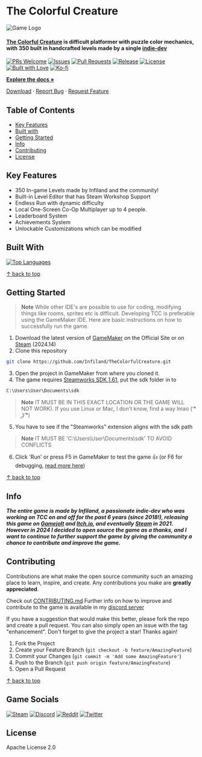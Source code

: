 # The Colorful Creature

![Game Logo](https://github.com/Sabeer-Junaid/TheColorfulCreature/assets/59570904/19ce2bb9-2dc6-420e-81e4-955dcda06642)

#### [The Colorful Creature](https://store.steampowered.com/app/1651680/The_Colorful_Creature/) is difficult platformer with puzzle color mechanics, with 350 built in handcrafted levels made by a single [indie-dev](https://www.youtube.com/@Infiland)

[![PRs Welcome](https://img.shields.io/badge/PRs-welcome-brightgreen.svg?style=for-the-badge)](http://makeapullrequest.com)
[![Issues](https://img.shields.io/github/issues/Infiland/TheColorfulCreature?style=for-the-badge)](https://github.com/Infiland/TheColorfulCreature)
[![Pull Requests](https://img.shields.io/github/issues-pr/Infiland/TheColorfulCreature?style=for-the-badge)](https://github.com/Infiland/TheColorfulCreature)
[![Release](https://img.shields.io/github/release/Infiland/TheColorfulCreature.svg?style=for-the-badge)](https://github.com/Infiland/TheColorfulCreature)
[![License](https://img.shields.io/github/license/Infiland/TheColorfulCreature?style=for-the-badge)](https://github.com/Infiland/TheColorfulCreature)
[![Built with Love](https://img.shields.io/badge/Built%20with%20❤️-Infiland-blue.svg?style=for-the-badge)](https://github.com/Infiland/TheColorfulCreature)
[![Ko-fi](https://img.shields.io/badge/Ko--fi-F16061?style=for-the-badge&logo=ko-fi&logoColor=white)](https://ko-fi.com/infiland)

[**Explore the docs »**](https://github.com/Infiland/TheColorfulCreature)

[Download](https://store.steampowered.com/app/1651680/The_Colorful_Creature/) · [Report Bug](https://github.com/Infiland/TheColorfulCreature/issues/new/choose) · [Request Feature](https://github.com/Infiland/TheColorfulCreature/issues/new/choose)

## Table of Contents

- [Key Features](#key-features)
- [Built with](#built-with)
- [Getting Started](#getting-started)
- [Info](#info)
- [Contributing](#contributing)
- [License](#license)

## Key Features

- 350 In-game Levels made by Infiland and the community!
- Built-in Level Editor that has Steam Workshop Support
- Endless Run with dynamic difficulty
- Local One-Screen Co-Op Multiplayer up to 4 people.
- Leaderboard System
- Achievements System
- Unlockable Customizations which can be modified

## Built With

[![Top Languages](https://github-readme-stats.vercel.app/api/top-langs/?username=Infiland&repo=TheColorfulCreature&layout=compact&theme=default)](https://github.com/Infiland/TheColorfulCreature)

[↑ back to top](#the-colorful-creature)

## Getting Started

> **Note**
> While other IDE's are possible to use for coding, modifying things like rooms, sprites etc is difficult. Developing TCC is preferable using the GameMaker IDE. Here are basic instructions on how to successfully run the game.

1. Download the latest version of [GameMaker](https://gamemaker.io/en/download) on the Official Site or on [Steam](https://store.steampowered.com/app/1670460/GameMaker/) (2024.14)
2. Clone this repository

```sh
git clone https://github.com/Infiland/TheColorfulCreature.git
```

3. Open the project in GameMaker from where you cloned it.
4. The game requires [Steamworks SDK 1.61](https://partner.steamgames.com/?goto=%2Fdownloads%2Flist), put the sdk folder in to

```bash
C:\Users\User\Documents\sdk
```

> **Note**
> IT MUST BE IN THIS EXACT LOCATION OR THE GAME WILL NOT WORK). If you use Linux or Mac, I don't know, find a way lmao ( ͡° ͜ʖ ͡°)

5. You have to see if the "Steamworks" extension aligns with the sdk path
> **Note**
> IT MUST BE 'C:\Users\User\Documents\sdk' TO AVOID CONFLICTS 

6. Click 'Run' or press F5 in GameMaker to test the game 👍 (or F6 for debugging, [read more here](https://gamemaker.io/en/tutorials/debugger))

[↑ back to top](#the-colorful-creature)

## Info

**_The entire game is made by Infiland, a passionate indie-dev who was working on TCC on and off for the past 6 years (since 2018!), releasing this game on [Gamejolt](https://gamejolt.com/games/TCC/369194) and [Itch.io](https://infiland.itch.io/the-colorful-creature), and eventually [Steam](https://store.steampowered.com/app/1651680/The_Colorful_Creature/) in 2021. However in 2024 I decided to open source the game as a thanks, and I want to continue to further support the game by giving the community a chance to contribute and improve the game._**

## Contributing

Contributions are what make the open source community such an amazing place to learn, inspire, and create. Any contributions you make are **greatly appreciated**.

Check out [CONTRIBUTING.md](https://github.com/Infiland/TheColorfulCreature/blob/main/CONTRIBUTING.md) Further info on how to improve and contribute to the game is available in my [discord server](https://discord.com/invite/SSz5THd)

If you have a suggestion that would make this better, please fork the repo and create a pull request. You can also simply open an issue with the tag "enhancement".
Don't forget to give the project a star! Thanks again!

1. Fork the Project
2. Create your Feature Branch (`git checkout -b feature/AmazingFeature`)
3. Commit your Changes (`git commit -m 'Add some AmazingFeature'`)
4. Push to the Branch (`git push origin feature/AmazingFeature`)
5. Open a Pull Request

[↑ back to top](#the-colorful-creature)

## Game Socials

[![Steam](https://img.shields.io/badge/Steam-011239?style=for-the-badge&logo=steam&logoColor=white)](https://store.steampowered.com/app/1651680/The_Colorful_Creature/)
[![Discord](https://img.shields.io/badge/Discord-5865F2?style=for-the-badge&logo=discord&logoColor=white)](https://discord.com/invite/SSz5THd)
[![Reddit](https://img.shields.io/badge/Reddit-FF4500?style=for-the-badge&logo=reddit&logoColor=white)](https://www.reddit.com/r/TCC_Game/)
[![Twitter](https://img.shields.io/badge/Twitter-1DA1F2?style=for-the-badge&logo=twitter&logoColor=white)](https://twitter.com/TCC_Game)

## License

Apache License 2.0